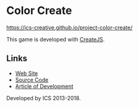 # Color Create

https://ics-creative.github.io/project-color-create/

This game is developed with [CreateJS](https://createjs.com/).

## Links

- [Web Site](https://ics-creative.github.io/project-color-create/)
- [Source Code](https://github.com/ics-creative/project-color-create/)
- [Article of Development](https://ics.media/entry/223)

Developed by ICS 2013-2018.
